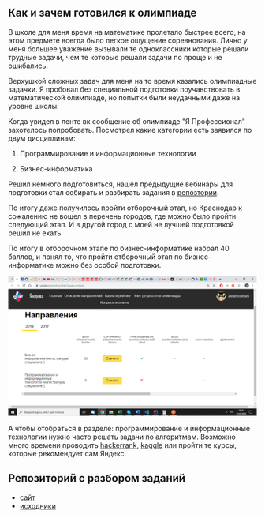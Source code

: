 ## Как и зачем готовился к олимпиаде

В школе для меня время на математике пролетало быстрее всего, на этом предмете всегда было легкое ощущение соревнования.
Лично у меня большее уважение вызывали те одноклассники которые решали трудные задачи, чем те которые решали задачи по проще и не ошибались.


Верхушкой сложных задач для меня на то время казались олимпиадные задачки. Я пробовал без специальной подготовки 
поучавствовать в математической олимпиаде, но попытки были неудачными даже на уровне школы.

Когда увидел в ленте вк сообщение об олимпиаде "Я Профессионал" захотелось попробовать. Посмотрел какие категории есть
заявился по двум дисциплинам:

1) Программирование и информационные технологии

2) Бизнес-информатика

Решил немного подготовиться, нашёл предыдущие вебинары для подготовки стал собирать и разбирать задания в [репозтории](https://github.com/AlexeyOs/PrepareForYandexProfessional).

По итогу даже получилось пройти отборочный этап, но Краснодар к сожалению не вошел в перечень городов, где можно было пройти следующий этап. И в другой город с моей не лучшей подготовкой решил не ехать.

По итогу в отборочном этапе по бизнес-информатике набрал 40 баллов, и понял то, что пройти отборочный этап по бизнес-информатике можно без особой подготовки.

![скриншот результатов](ScreenOfPoints.png) 

А чтобы отобраться в разделе: программирование и информационные технологии нужно часто решать задачи по алгоритмам. Возможно много времени проводить [hackerrank](https://www.hackerrank.com/dashboard), [kaggle](https://www.kaggle.com/) или пройти те курсы, которые рекомендует сам Яндекс.

## Репозиторий с разбором заданий 
- [cайт](https://alexeyos.github.io/PrepareForYandexProfessional/)
- [исходники](https://alexeyos.github.io/PrepareForYandexProfessional/)




